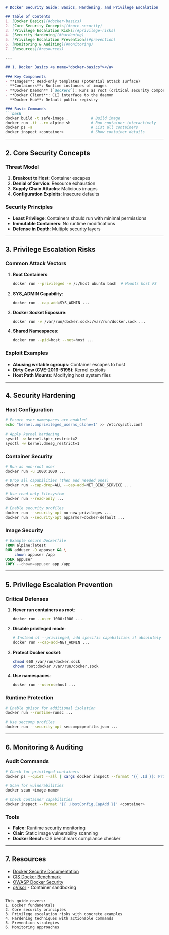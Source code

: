 
```markdown
# Docker Security Guide: Basics, Hardening, and Privilege Escalation

## Table of Contents
1. [Docker Basics](#docker-basics)
2. [Core Security Concepts](#core-security)
3. [Privilege Escalation Risks](#privilege-risks)
4. [Security Hardening](#hardening)
5. [Privilege Escalation Prevention](#prevention)
6. [Monitoring & Auditing](#monitoring)
7. [Resources](#resources)

---

## 1. Docker Basics <a name="docker-basics"></a>

### Key Components
- **Images**: Read-only templates (potential attack surface)
- **Containers**: Runtime instances of images
- **Docker Daemon** (`dockerd`): Runs as root (critical security component)
- **Docker Client**: CLI interface to the daemon
- **Docker Hub**: Default public registry

### Basic Commands
```bash
docker build -t safe-image .          # Build image
docker run -it --rm alpine sh         # Run container interactively
docker ps -a                          # List all containers
docker inspect <container>            # Show container details
```

---

## 2. Core Security Concepts <a name="core-security"></a>

### Threat Model
1. **Breakout to Host**: Container escapes
2. **Denial of Service**: Resource exhaustion
3. **Supply Chain Attacks**: Malicious images
4. **Configuration Exploits**: Insecure defaults

### Security Principles
- **Least Privilege**: Containers should run with minimal permissions
- **Immutable Containers**: No runtime modifications
- **Defense in Depth**: Multiple security layers

---

## 3. Privilege Escalation Risks <a name="privilege-risks"></a>

### Common Attack Vectors
1. **Root Containers**:
   ```bash
   docker run --privileged -v /:/host ubuntu bash  # Mounts host FS
   ```
2. **SYS_ADMIN Capability**:
   ```bash
   docker run --cap-add=SYS_ADMIN ...
   ```
3. **Docker Socket Exposure**:
   ```bash
   docker run -v /var/run/docker.sock:/var/run/docker.sock ...
   ```
4. **Shared Namespaces**:
   ```bash
   docker run --pid=host --net=host ...
   ```

### Exploit Examples
- **Abusing writable cgroups**: Container escapes to host
- **Dirty Cow (CVE-2016-5195)**: Kernel exploits
- **Host Path Mounts**: Modifying host system files

---

## 4. Security Hardening <a name="hardening"></a>

### Host Configuration
```bash
# Ensure user namespaces are enabled
echo "kernel.unprivileged_userns_clone=1" >> /etc/sysctl.conf

# Apply kernel hardening
sysctl -w kernel.kptr_restrict=2
sysctl -w kernel.dmesg_restrict=1
```

### Container Security
```bash
# Run as non-root user
docker run -u 1000:1000 ...

# Drop all capabilities (then add needed ones)
docker run --cap-drop=ALL --cap-add=NET_BIND_SERVICE ...

# Use read-only filesystem
docker run --read-only ...

# Enable security profiles
docker run --security-opt no-new-privileges ...
docker run --security-opt apparmor=docker-default ...
```

### Image Security
```dockerfile
# Example secure Dockerfile
FROM alpine:latest
RUN adduser -D appuser && \
    chown appuser /app
USER appuser
COPY --chown=appuser app /app
```

---

## 5. Privilege Escalation Prevention <a name="prevention"></a>

### Critical Defenses
1. **Never run containers as root**:
   ```bash
   docker run --user 1000:1000 ...
   ```
2. **Disable privileged mode**:
   ```bash
   # Instead of --privileged, add specific capabilities if absolutely needed
   docker run --cap-add=NET_ADMIN ...
   ```
3. **Protect Docker socket**:
   ```bash
   chmod 660 /var/run/docker.sock
   chown root:docker /var/run/docker.sock
   ```
4. **Use namespaces**:
   ```bash
   docker run --userns=host ...
   ```

### Runtime Protection
```bash
# Enable gVisor for additional isolation
docker run --runtime=runsc ...

# Use seccomp profiles
docker run --security-opt seccomp=profile.json ...
```

---

## 6. Monitoring & Auditing <a name="monitoring"></a>

### Audit Commands
```bash
# Check for privileged containers
docker ps --quiet --all | xargs docker inspect --format '{{ .Id }}: Privileged={{ .HostConfig.Privileged }}'

# Scan for vulnerabilities
docker scan <image-name>

# Check container capabilities
docker inspect --format '{{ .HostConfig.CapAdd }}' <container>
```

### Tools
- **Falco**: Runtime security monitoring
- **Clair**: Static image vulnerability scanning
- **Docker Bench**: CIS benchmark compliance checker

---

## 7. Resources <a name="resources"></a>
- [Docker Security Documentation](https://docs.docker.com/engine/security/)
- [CIS Docker Benchmark](https://www.cisecurity.org/benchmark/docker/)
- [OWASP Docker Security](https://cheatsheetseries.owasp.org/cheatsheets/Docker_Security_Cheat_Sheet.html)
- [gVisor](https://gvisor.dev/) - Container sandboxing
```

This guide covers:
1. Docker fundamentals
2. Core security principles
3. Privilege escalation risks with concrete examples
4. Hardening techniques with actionable commands
5. Prevention strategies
6. Monitoring approaches

